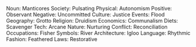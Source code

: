 Noun: Manticores
Society: Pulsating
Physical: Autonomism
Positive: Observant
Negative: Uncommitted
Culture: Justice
Events: Flood
Geography: Grotto
Religion: Druidism
Economics: Communalism
Diets: Scavenger
Tech: Arcane
Nature: Nurturing
Conflict: Reconciliation
Occupations: Fisher
Symbols: River
Architecture: Igloo
Language: Rhythmic
Fashion: Feathered
Laws: Restorative